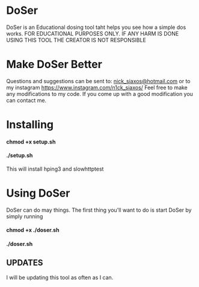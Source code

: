 # DoSer
DoSer is an Educational dosing tool taht helps you see how a simple dos works.
FOR EDUCATIONAL PURPOSES ONLY. IF ANY HARM IS DONE USING THIS TOOL THE CREATOR IS NOT RESPONSIBLE

# Make DoSer Better

Questions and suggestions can be sent to: nick_siaxos@hotmail.com or to my instagram https://www.instagram.com/n1ck_siaxos/
Feel free to make any modifications to my code. If you come up with a good modification you can contact me.

# Installing

#### chmod +x setup.sh
#### ./setup.sh
This will install hping3 and slowhttptest

# Using DoSer

DoSer can do may things. The first thing you'll want to do is start DoSer by simply running 
#### chmod +x ./doser.sh
#### ./doser.sh

## UPDATES
I will be updating this tool as often as I can.
